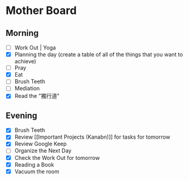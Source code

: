 # Mother Board

## Morning

- [ ]  Work Out | Yoga
- [x]  Planning the day (create a table of all of the things that you want to achieve) 
- [ ]  Pray
- [x]  Eat
- [ ]  Brush Teeth
- [ ]  Mediation
- [x]  Read the "獨行道"

## Evening
- [x] Brush Teeth
- [x] Review [[Important Projects (Kanabn)]] for tasks for tomorrow
- [x] Review Google Keep 
- [ ] Organize the Next Day
- [x] Check the Work Out for tomorrow
- [x] Reading a Book
- [x] Vacuum the room 